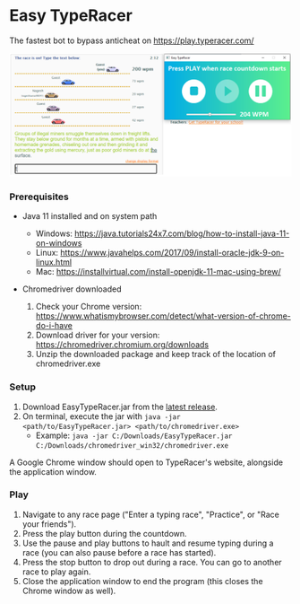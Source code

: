 # Easy TypeRacer

The fastest bot to bypass anticheat on https://play.typeracer.com/

![Example of App Running](https://github.com/xWink/Easy-TypeRacer/blob/master/demo/typeracer_demo.png)

### Prerequisites

* Java 11 installed and on system path
  - Windows: https://java.tutorials24x7.com/blog/how-to-install-java-11-on-windows
  - Linux: https://www.javahelps.com/2017/09/install-oracle-jdk-9-on-linux.html
  - Mac: https://installvirtual.com/install-openjdk-11-mac-using-brew/

* Chromedriver downloaded
  1. Check your Chrome version: https://www.whatismybrowser.com/detect/what-version-of-chrome-do-i-have
  2. Download driver for your version: https://chromedriver.chromium.org/downloads
  3. Unzip the downloaded package and keep track of the location of chromedriver.exe

### Setup

1. Download EasyTypeRacer.jar from the [latest release](https://github.com/xWink/Easy-TypeRacer/releases/tag/v1.0).
2. On terminal, execute the jar with `java -jar <path/to/EasyTypeRacer.jar> <path/to/chromedriver.exe>`
    - Example: `java -jar C:/Downloads/EasyTypeRacer.jar C:/Downloads/chromedriver_win32/chromedriver.exe`

A Google Chrome window should open to TypeRacer's website, alongside the application window.

### Play
1. Navigate to any race page ("Enter a typing race", "Practice", or "Race your friends").
2. Press the play button during the countdown.
3. Use the pause and play buttons to hault and resume typing during a race (you can also pause before a race has started).
4. Press the stop button to drop out during a race. You can go to another race to play again.
5. Close the application window to end the program (this closes the Chrome window as well).
